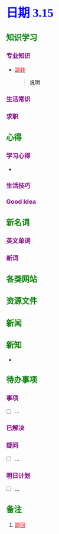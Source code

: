 ## <font color = blue face=楷体 size=6>日期 3.15</font>

## <font color = green>知识学习 </font>
### <font color = purple>专业知识 </font>
+ <a id = "01-1">  [<font color = red>跳转</font>](#01-2)
   > <font color = o> 说明 </font>
### <font color = purple>生活常识 </font>

### <font color = purple>求职 </font>



## <font color = green>心得 </font>
### <font color = purple>学习心得 </font>
+ 
### <font color = purple>生活技巧 </font>

### <font color = purple>Good Idea </font>



## <font color = green>新名词 </font>
### <font color = purple>英文单词 </font>
### <font color = purple>新词 </font>



## <font color = green>各类网站 </font>


## <font color = green>资源文件 </font>


## <font color = green>新闻 </font>


## <font color = green>新知 </font>
+ 

## <font color = green>待办事项 </font>
### <font color = purple>事项 </font>
- [ ] ...
### <font color = purple>已解决 </font>
### <font color = purple>疑问 </font>
- [ ] ...
### <font color = purple>明日计划 </font>
- [ ] ...


## <font color = green>备注 </font>
  1. <a id ="01-2">[<font color = red>跳回</font>](#01-1)

<!--stackedit_data:
eyJoaXN0b3J5IjpbLTI1Nzc4NzM4OV19
-->